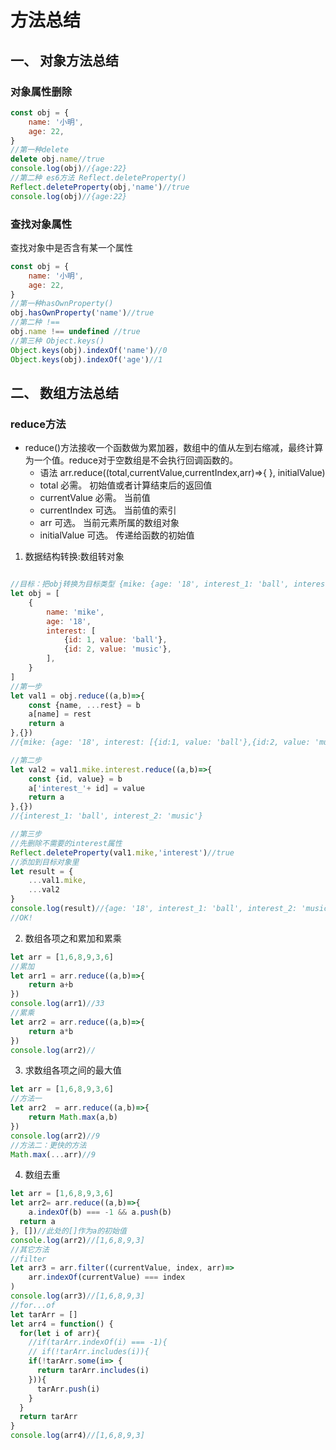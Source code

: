 # 方法总结
## 一、 对象方法总结
### 对象属性删除
```js
const obj = {
    name: '小明',
    age: 22,
}
//第一种delete
delete obj.name//true
console.log(obj)//{age:22}
//第二种 es6方法 Reflect.deleteProperty()
Reflect.deleteProperty(obj,'name')//true
console.log(obj)//{age:22}
```
### 查找对象属性
查找对象中是否含有某一个属性
```js
const obj = {
    name: '小明',
    age: 22,
}
//第一种hasOwnProperty()
obj.hasOwnProperty('name')//true
//第二种 !==
obj.name !== undefined //true
//第三种 Object.keys()
Object.keys(obj).indexOf('name')//0
Object.keys(obj).indexOf('age')//1
```
## 二、 数组方法总结
### reduce方法
- reduce()方法接收一个函数做为累加器，数组中的值从左到右缩减，最终计算为一个值。reduce对于空数组是不会执行回调函数的。
  - 语法 arr.reduce((total,currentValue,currentIndex,arr)=>{ }, initialValue)
  - total 必需。 初始值或者计算结束后的返回值
  - currentValue 必需。 当前值
  - currentIndex 可选。 当前值的索引
  - arr 可选。 当前元素所属的数组对象
  - initialValue 可选。 传递给函数的初始值
  
1. 数据结构转换:数组转对象
```js

//目标：把obj转换为目标类型 {mike: {age: '18', interest_1: 'ball', interest_2: 'music'}}
let obj = [
    {
        name: 'mike',
        age: '18',
        interest: [
            {id: 1, value: 'ball'},
            {id: 2, value: 'music'},
        ],
    }
]
//第一步
let val1 = obj.reduce((a,b)=>{
    const {name, ...rest} = b
    a[name] = rest
    return a
},{})
//{mike: {age: '18', interest: [{id:1, value: 'ball'},{id:2, value: 'music'}]}}

//第二步
let val2 = val1.mike.interest.reduce((a,b)=>{
    const {id, value} = b
    a['interest_'+ id] = value
    return a
},{})
//{interest_1: 'ball', interest_2: 'music'}

//第三步
//先删除不需要的interest属性
Reflect.deleteProperty(val1.mike,'interest')//true
//添加到目标对象里
let result = {
    ...val1.mike,
    ...val2
}
console.log(result)//{age: '18', interest_1: 'ball', interest_2: 'music'}
//OK!
```
2. 数组各项之和累加和累乘
```js
let arr = [1,6,8,9,3,6]
//累加
let arr1 = arr.reduce((a,b)=>{
    return a+b
})
console.log(arr1)//33
//累乘
let arr2 = arr.reduce((a,b)=>{
    return a*b
})
console.log(arr2)//
```
3. 求数组各项之间的最大值
```js
let arr = [1,6,8,9,3,6]
//方法一
let arr2  = arr.reduce((a,b)=>{
    return Math.max(a,b)
})
console.log(arr2)//9
//方法二：更快的方法
Math.max(...arr)//9

```
4. 数组去重
```js
let arr = [1,6,8,9,3,6]
let arr2= arr.reduce((a,b)=>{
    a.indexOf(b) === -1 && a.push(b)
  return a
}, [])//此处的[]作为a的初始值
console.log(arr2)//[1,6,8,9,3]
//其它方法
//filter
let arr3 = arr.filter((currentValue, index, arr)=>
    arr.indexOf(currentValue) === index
)
console.log(arr3)//[1,6,8,9,3]
//for...of
let tarArr = []
let arr4 = function() {
  for(let i of arr){
    //if(tarArr.indexOf(i) === -1){
    // if(!tarArr.includes(i)){
    if(!tarArr.some(i=> {
      return tarArr.includes(i)
    })){
      tarArr.push(i)
    }
  }
  return tarArr
}
console.log(arr4)//[1,6,8,9,3]

```



